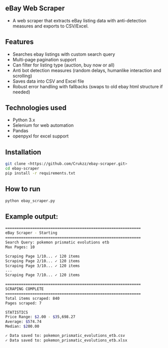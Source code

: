 ## eBay Web Scraper
- A web scraper that extracts eBay listing data with anti-detection measures and exports to CSV/Excel.

## Features
- Searches ebay listings with custom search query
- Multi-page pagination support
- Can filter for listing type (auction, buy now or all)
- Anti bot detection measures (random delays, humanlike interaction and scrolling)
- Saves data into CSV and Excel file
- Robust error handling with fallbacks (swaps to old ebay html structure if needed)

## Technologies used
- Python 3.x
- Selenium for web automation
- Pandas
- openpyxl for excel support

## Installation
```bash
git clone <https://github.com/Crukzz/ebay-scraper.git>
cd ebay-scraper
pip install -r requirements.txt
```

## How to run
```bash
python ebay_scraper.py
```

## Example output:
```bash
============================================================
eBay Scraper - Starting
============================================================
Search Query: pokemon prismatic evolutions etb
Max Pages: 10

Scraping Page 1/10... ✓ 120 items
Scraping Page 2/10... ✓ 120 items
Scraping Page 3/10... ✓ 120 items
...
Scraping Page 7/10... ✓ 120 items

============================================================
SCRAPING COMPLETE
============================================================
Total items scraped: 840
Pages scraped: 7

STATISTICS
Price Range: $2.00 - $35,698.27
Average: $574.74
Median: $200.00

✓ Data saved to: pokemon_prismatic_evolutions_etb.csv
✓ Data saved to: pokemon_prismatic_evolutions_etb.xlsx
```